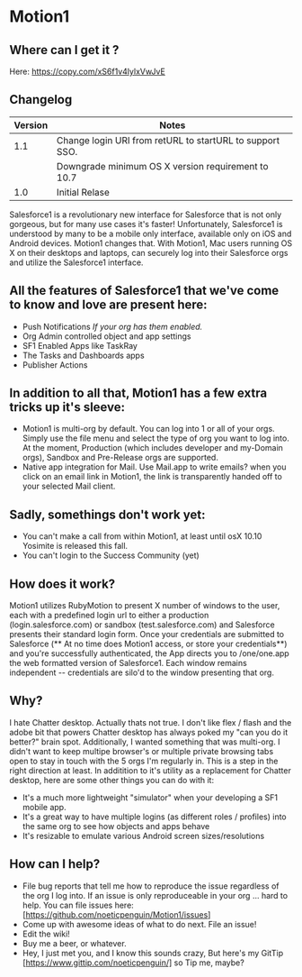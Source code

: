 Motion1
=======

## Where can I get it ?
Here: https://copy.com/xS6f1v4lylxVwJvE

## Changelog
| Version | Notes |
|---------|-------|
| 1.1 | Change login URI from retURL to startURL to support SSO.|
|     | Downgrade minimum OS X version requirement to 10.7 |
| 1.0 | Initial Relase |

Salesforce1 is a revolutionary new interface for Salesforce that is not only gorgeous, but for many use cases it's faster! Unfortunately, Salesforce1 is understood by many to be a mobile only interface, available only on iOS and Android devices. Motion1 changes that. With Motion1, Mac users running OS X on their desktops and laptops, can securely log into their Salesforce orgs and utilize the Salesforce1 interface. 

## All the features of Salesforce1 that we've come to know and love are present here: 
+ Push Notifications *If your org has them enabled.*
+ Org Admin controlled object and app settings
+ SF1 Enabled Apps like TaskRay
+ The Tasks and Dashboards apps
+ Publisher Actions 

## In addition to all that, Motion1 has a few extra tricks up it's sleeve:
+ Motion1 is multi-org by default. You can log into 1 or all of your orgs. Simply use the file menu and select the type of org you want to log into. At the moment, Production (which includes developer and my-Domain orgs), Sandbox and Pre-Release orgs are supported. 
+ Native app integration for Mail. Use Mail.app to write emails? when you click on an email link in Motion1, the link is transparently handed off to your selected Mail client. 

## Sadly, somethings don't work yet:
+ You can't make a call from within Motion1, at least until osX 10.10 Yosimite is released this fall.
+ You can't login to the Success Community (yet)

## How does it work?
Motion1 utilizes RubyMotion to present X number of windows to the user, each with a predefined login url to either a production (login.salesforce.com) or sandbox (test.salesforce.com) and Salesforce presents their standard login form. Once your credentials are submitted to Salesforce (** At no time does Motion1 access, or store your credentials**) and you're successfully authenticated, the App directs you to /one/one.app the web formatted version of Salesforce1. Each window remains independent -- credentials are silo'd to the window presenting that org. 

## Why? 
I hate Chatter desktop. Actually thats not true. I don't like flex / flash and the adobe bit that powers Chatter desktop has always poked my "can you do it better?" brain spot. Additionally, I wanted something that was multi-org. I didn't want to keep multipe browser's or multiple private browsing tabs open to stay in touch with the 5 orgs I'm regularly in. This is a step in the right direction at least. In additition to it's utility as a replacement for Chatter desktop, here are some other things you can do with it:
+ It's a much more lightweight "simulator" when your developing a SF1 mobile app. 
+ It's a great way to have multiple logins (as different roles / profiles) into the same org to see how objects and apps behave
+ It's resizable to emulate various Android screen sizes/resolutions

## How can I help?
+ File bug reports that tell me how to reproduce the issue regardless of the org I log into. If an issue is only reproduceable in your org ... hard to help. You can file issues here: [https://github.com/noeticpenguin/Motion1/issues]
+ Come up with awesome ideas of what to do next. File an issue!
+ Edit the wiki!
+ Buy me a beer, or whatever.
+ Hey, I just met you, and I know this sounds crazy, But here's my GitTip [https://www.gittip.com/noeticpenguin/] so Tip me, maybe?
